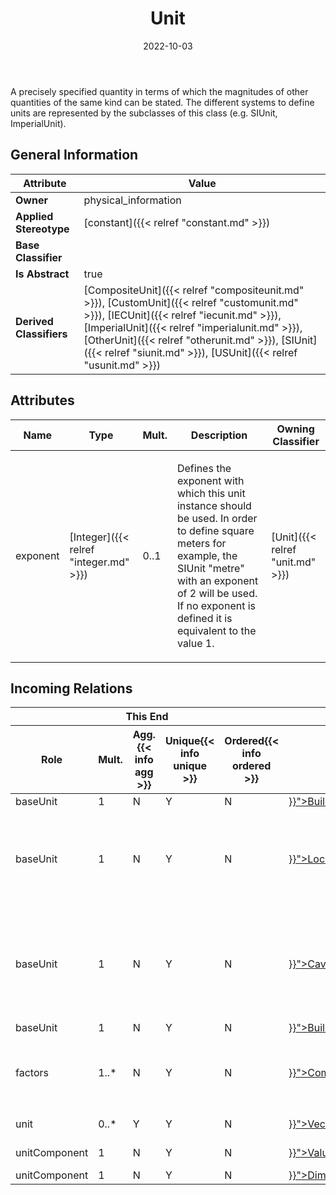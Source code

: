 ﻿---
title: Unit
toc: false
type: specs
date: "2022-10-03"
draft: false
specification: VEC
version: 2.0.1
documentType: "Recommendation"
elementType: Class
classes:
  - Unit
menu_name: vec-2.0.1
---
<p>A precisely specified quantity in terms of which the magnitudes of other quantities of the same kind can be stated. The different systems to define units are represented by the subclasses of this class (e.g. SIUnit, ImperialUnit). </p>

## General Information

| Attribute               | Value |
|-------------------------|-------|
| **Owner**               | physical_information |
| **Applied Stereotype**  | [constant]({{< relref "constant.md" >}})<br/>  |
| **Base Classifier**     |   |
| **Is Abstract**         | true |
| **Derived Classifiers** | [CompositeUnit]({{< relref "compositeunit.md" >}}), [CustomUnit]({{< relref "customunit.md" >}}), [IECUnit]({{< relref "iecunit.md" >}}), [ImperialUnit]({{< relref "imperialunit.md" >}}), [OtherUnit]({{< relref "otherunit.md" >}}), [SIUnit]({{< relref "siunit.md" >}}), [USUnit]({{< relref "usunit.md" >}}) |

## Attributes
|  Name  |  Type  |  Mult.  |  Description  |  Owning Classifier  |
|--------|--------|---------|---------------|--------------|
|exponent| [Integer]({{< relref "integer.md" >}}) | 0..1 | <p> Defines the exponent with which this unit instance should be used. In order to define square meters for example, the SIUnit &quot;metre&quot; with an exponent of 2 will be used. If no exponent is defined it is equivalent to the value 1.      </p> | [Unit]({{< relref "unit.md" >}}) |


##  Incoming Relations
<table>
    <thead>
        <tr>
           <th colspan="5">This End</th>
           <th colspan="2">Other End</th>
           <th colspan="1">General</th>
        </tr>
        <tr>
           <th>Role</th>
           <th>Mult.</th>
           <th>Agg.{{< info agg >}}</th>
           <th>Unique{{< info unique >}}</th>
           <th>Ordered{{< info ordered >}}</th>
           <th>Type</th>
           <th>Mult.</th>
           <th>Description</th>
        </tr>
    <thead>
    <tbody>
    <tr>
        <td>baseUnit</td>
        <td>1</td>
        <td>N</td>
        <td>Y</td>
        <td>N</td>
        <td><a href="{{< relref "buildingblockspecification2d.md" >}}">BuildingBlockSpecification2D</a></td>
        <td>0..*</td>
        <td></td>
    </tr>
    <tr>
        <td>baseUnit</td>
        <td>1</td>
        <td>N</td>
        <td>Y</td>
        <td>N</td>
        <td><a href="{{< relref "localgeometryspecification.md" >}}">LocalGeometrySpecification</a></td>
        <td></td>
        <td><p> The <i>Unit</i> in which all coordinates (e.g. cartesian points)&#160;are defined. Shall be a unit of length&#160;(e.g. millimetre).      </p></td>
    </tr>
    <tr>
        <td>baseUnit</td>
        <td>1</td>
        <td>N</td>
        <td>Y</td>
        <td>N</td>
        <td><a href="{{< relref "cavitypositiondetail.md" >}}">CavityPositionDetail</a></td>
        <td>0..*</td>
        <td><p> The <i>Unit</i> in which all coordinates (e.g. cartesian points) of this <i>CavityPositionDetail&#160;</i>are defined. Shall be a unit of length&#160;(e.g. millimetre).      </p></td>
    </tr>
    <tr>
        <td>baseUnit</td>
        <td>1</td>
        <td>N</td>
        <td>Y</td>
        <td>N</td>
        <td><a href="{{< relref "buildingblockspecification3d.md" >}}">BuildingBlockSpecification3D</a></td>
        <td>0..*</td>
        <td></td>
    </tr>
    <tr>
        <td>factors</td>
        <td>1..*</td>
        <td>N</td>
        <td>Y</td>
        <td>N</td>
        <td><a href="{{< relref "compositeunit.md" >}}">CompositeUnit</a></td>
        <td></td>
        <td><p> References the <i>Units</i> that are used as factors to create the <i>CompositeUnit.</i>      </p></td>
    </tr>
    <tr>
        <td>unit</td>
        <td>0..*</td>
        <td>Y</td>
        <td>Y</td>
        <td>N</td>
        <td><a href="{{< relref "veccontent.md" >}}">VecContent</a></td>
        <td>1</td>
        <td>Specifies the Units used in the VEC-file.</td>
    </tr>
    <tr>
        <td>unitComponent</td>
        <td>1</td>
        <td>N</td>
        <td>Y</td>
        <td>N</td>
        <td><a href="{{< relref "valuewithunit.md" >}}">ValueWithUnit</a></td>
        <td>0..*</td>
        <td>References the unit of the value.</td>
    </tr>
    <tr>
        <td>unitComponent</td>
        <td>1</td>
        <td>N</td>
        <td>Y</td>
        <td>N</td>
        <td><a href="{{< relref "dimension.md" >}}">Dimension</a></td>
        <td>0..*</td>
        <td></td>
    </tr>
    </tbody>
</table>



